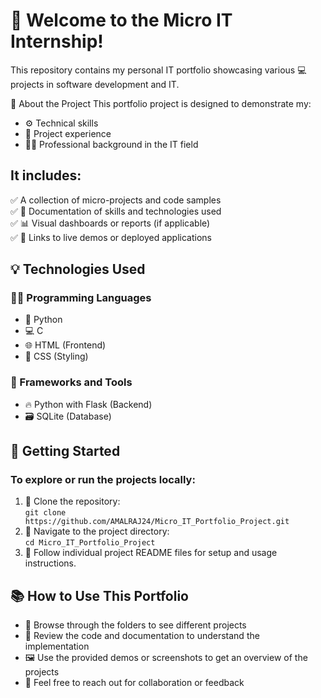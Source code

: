 # 👋 Welcome to the Micro IT Internship!
This repository contains my personal IT portfolio showcasing various 💻 projects in software development and IT.

📌 About the Project
  This portfolio project is designed to demonstrate my:

- ⚙️ Technical skills
- 📂 Project experience
- 👨‍💼 Professional background in the IT field



## It includes:

✅ A collection of micro-projects and code samples  
✅ 📄 Documentation of skills and technologies used  
✅ 📊 Visual dashboards or reports (if applicable)  
✅ 🔗 Links to live demos or deployed applications 



## 💡 Technologies Used

### 👨‍💻 Programming Languages
- 🐍 Python
- 💻 C
- 🌐 HTML (Frontend)
- 🎨 CSS (Styling)

### 🧰 Frameworks and Tools
- 🔥 Python with Flask (Backend)
- 🗃️ SQLite (Database)



## 🚀 Getting Started
### To explore or run the projects locally:

1. 🧬 Clone the repository:  
   ``` git clone https://github.com/AMALRAJ24/Micro_IT_Portfolio_Project.git  ```
2. 📂 Navigate to the project directory:  
   ``` cd Micro_IT_Portfolio_Project ```
3. 📘 Follow individual project README files for setup and usage instructions.

## 📚 How to Use This Portfolio
- 📁 Browse through the folders to see different projects
- 👀 Review the code and documentation to understand the implementation
- 🖼️ Use the provided demos or screenshots to get an overview of the projects
- 🤝 Feel free to reach out for collaboration or feedback
